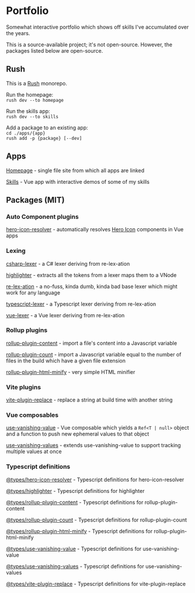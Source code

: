 # Portfolio

Somewhat interactive portfolio which shows off skills I've accumulated over the years.

This is a source-available project; it's not open-source. However, the packages listed below are open-source.

## Rush

This is a [Rush](https://rushjs.io/) monorepo.

Run the homepage:  
`rush dev --to homepage`

Run the skills app:  
`rush dev --to skills`

Add a package to an existing app:  
`cd ./apps/{app}`  
`rush add -p {package} [--dev]`

## Apps

[Homepage](./apps/homepage) - single file site from which all apps are linked

[Skills](./apps/skills) - Vue app with interactive demos of some of my skills

## Packages (MIT)

### Auto Component plugins

[hero-icon-resolver](./libs/hero-icon-resolver) - automatically resolves [Hero Icon](https://heroicons.com/) components in Vue apps

### Lexing

[csharp-lexer](./libs/csharp-lexer/) - a C# lexer deriving from re-lex-ation

[highlighter](./libs/highlighter) - extracts all the tokens from a lexer maps them to a VNode

[re-lex-ation](./libs/re-lex-ation/) - a no-fuss, kinda dumb, kinda bad base lexer which might work for any language

[typescript-lexer](./libs/typescript-lexer/) - a Typescript lexer deriving from re-lex-ation

[vue-lexer](./libs/vue-lexer/) - a Vue lexer deriving from re-lex-ation

### Rollup plugins

[rollup-plugin-content](./libs/rollup-plugin-content) - import a file's content into a Javascript variable

[rollup-plugin-count](./libs/rollup-plugin-count) - import a Javascript variable equal to the number of files in the build which have a given file extension

[rollup-plugin-html-minify](./libs/rollup-plugin-html-minify) - very simple HTML minifier

### Vite plugins

[vite-plugin-replace](./libs/vite-plugin-replace) - replace a string at build time with another string

### Vue composables

[use-vanishing-value](./composables/use-vanishing-value) - Vue composable which yields a `Ref<T | null>` object and a function to push new ephemeral values to that object

[use-vanishing-values](./composables/use-vanishing-values) - extends use-vanishing-value to support tracking multiple values at once

### Typescript definitions

[@types/hero-icon-resolver](./types/hero-icon-resolver) - Typescript definitions for hero-icon-resolver

[@types/highlighter](./types/highlighter) - Typescript definitions for highlighter

[@types/rollup-plugin-content](./types/rollup-plugin-content) - Typescript definitions for rollup-plugin-content

[@types/rollup-plugin-count](./types/rollup-plugin-count) - Typescript definitions for rollup-plugin-count

[@types/rollup-plugin-html-minify](./types/rollup-plugin-html-minify) - Typescript definitions for rollup-plugin-html-minify

[@types/use-vanishing-value](./types/use-vanishing-value) - Typescript definitions for use-vanishing-value

[@types/use-vanishing-values](./types/use-vanishing-values) - Typescript definitions for use-vanishing-values

[@types/vite-plugin-replace](./types/vite-plugin-replace) - Typescript definitions for vite-plugin-replace
